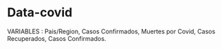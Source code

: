 # Data-covid
VARIABLES : Pais/Region,
            Casos Confirmados,
            Muertes por Covid,
            Casos Recuperados,
            Casos Confirmados.

